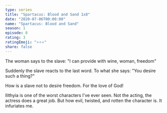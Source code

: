 ```yaml
---
type: series
title: "Spartacus: Blood and Sand 1x8"
date: "2020-07-06T00:00:00"
name: "Spartacus: Blood and Sand"
season: 1
episode: 8
rating: 3
ratingEmoji: "⭐️⭐️⭐️"
share: false
---
```


The woman says to the slave: "I can provide with wine, woman, freedom"

Suddenly the slave reacts to the last word. To what she says: "You desire such a thing?"

How is a slave not to desire freedom. For the love of God!

Ilithyia is one of the worst characters I've ever seen. Not the acting, the actress does a great job. But how evil, twisted, and rotten the character is. It infuriates me.
